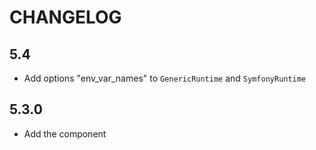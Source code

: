 CHANGELOG
=========

5.4
---

 * Add options "env_var_names" to `GenericRuntime` and `SymfonyRuntime`

5.3.0
-----

 * Add the component
